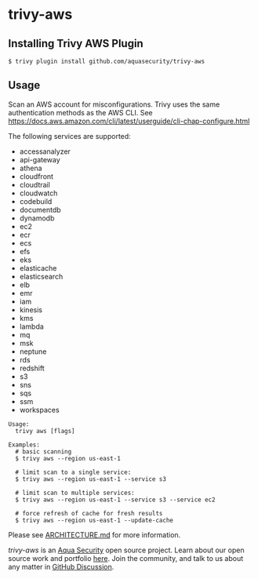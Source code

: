 # trivy-aws

## Installing Trivy AWS Plugin

```shell
$ trivy plugin install github.com/aquasecurity/trivy-aws
```

## Usage

Scan an AWS account for misconfigurations. Trivy uses the same authentication methods as the AWS CLI. See https://docs.aws.amazon.com/cli/latest/userguide/cli-chap-configure.html

The following services are supported:

- accessanalyzer
- api-gateway
- athena
- cloudfront
- cloudtrail
- cloudwatch
- codebuild
- documentdb
- dynamodb
- ec2
- ecr
- ecs
- efs
- eks
- elasticache
- elasticsearch
- elb
- emr
- iam
- kinesis
- kms
- lambda
- mq
- msk
- neptune
- rds
- redshift
- s3
- sns
- sqs
- ssm
- workspaces

```shell
Usage:
  trivy aws [flags]

Examples:
  # basic scanning
  $ trivy aws --region us-east-1

  # limit scan to a single service:
  $ trivy aws --region us-east-1 --service s3

  # limit scan to multiple services:
  $ trivy aws --region us-east-1 --service s3 --service ec2

  # force refresh of cache for fresh results
  $ trivy aws --region us-east-1 --update-cache
```

Please see [ARCHITECTURE.md](ARCHITECTURE.md) for more information.

_trivy-aws_ is an [Aqua Security](https://aquasec.com) open source project.
Learn about our open source work and portfolio [here](https://www.aquasec.com/products/open-source-projects/).
Join the community, and talk to us about any matter in [GitHub Discussion](https://github.com/aquasecurity/trivy/discussions).
